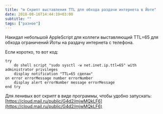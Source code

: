 ```yaml
---
title: "⚙️ Скрипт выставления TTL для обхода раздачи интернета в Йоте"
date: 2018-08-16T14:44:19+03:00
subtitle: ""
tags: ["разное"]
---
```


Накидал небольшой AppleScript для коллеги выставляющий TTL=65 для обхода ограничений Йоты на раздачу интернета с телефона.

Если коротко, то вот код:

```
try
	do shell script "sudo sysctl -w net.inet.ip.ttl=65" with administrator privileges
	display notification "TTL=65 сделан"
on error errorMessage number errorNumber
	display alert errorNumber message errorMessage
end try
```

Для ленивых вот скрипт в виде программы, чтобы удобно запускать: [https://cloud.mail.ru/public/G4d2/mjwMQkLF6](https://cloud.mail.ru/public/G4d2/mjwMQkLF6)
